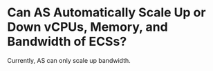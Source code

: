 # Can AS Automatically Scale Up or Down vCPUs, Memory, and Bandwidth of ECSs?<a name="EN-US_TOPIC_0123122204"></a>

Currently, AS can only scale up bandwidth.

